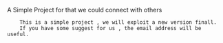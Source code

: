 A Simple Project for that we could connect with others

        This is a simple project , we will exploit a new version finall.
        If you have some suggest for us , the email address will be useful.



